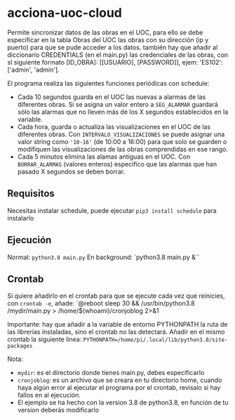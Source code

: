 # acciona-uoc-cloud

Permite sincronizar datos de las obras en el UOC, para ello se debe especificar en la tabla Obras del UOC las obras con su dirección (ip y puerto) para que se pude acceder a los datos. también hay que añadir al diccionario CREDENTIALS (en el main.py) las credenciales de las obras, con sl siguiente formato [ID_OBRA]: [[USUARIO], [PASSWORD]], ejem: 'ES102': ['admin', 'admin'].


El programa realiza las siguientes funciones periódicas con schedule:

- Cada 10 segundos guarda en el UOC las nuevas a alarmas de las diferentes obras. Si se asigna un valor entero a `SEG_ALARMAR` guardará sólo las alarmas que no lleven más de los X segundos establecidos en la variable.
- Cada hora, guarda o actualiza las visualizaciones en el UOC de las diferentes obras. Con `INTERVALO_VISUALIZACIONES` se puede asignar una valor string como `'10-16'` (de 10:00 a 16:00) para que solo se guarden o modifiquen las visualizaciones de las obras comprendidas en ese rango.
- Cada 5 minutos elimina las alamas antiguas en el UOC. Con `BORRAR_ALARMAS` (valores enteros) especifico que las alarmas que han pasado X segundos se deben borrar.


## Requisitos

Necesitas instalar schedule, puede ejecutar `pip3 install schedule` para instalarlo


## Ejecución
Normal: `python3.8 main.py`
En background: `python3.8 main.py &``


## Crontab
Si quiere añadirlo en el crontab para que se ejecute cada vez que reinicies, con `crontab -e`, añade: 
`@reboot sleep 30 && /usr/bin/python3.8 /mydir/main.py > /home/$(whoami)/cronjoblog 2>&1

Importante: hay que añadir a la variable de entorno PYTHONPATH la ruta de las librerías instaladas, sino el crontab no las detectará. Añadir en el mismo crontab la siguiente linea:
    `PYTHONPATH=/home/pi/.local/lib/python3.8/site-packages`

Nota: 
- `mydir`: es el directorio donde tienes main.py, debes especificarlo
- `cronjoblog`: es un archivo que se creara en tu directorio home, cuando haya algún error al ejecutar el programa por el crontab, revisalo si hay fallos en al ejecución.
- El ejemplo se ha hecho con la version 3.8 de python3.8, en función de tu version deberás modificarlo 
